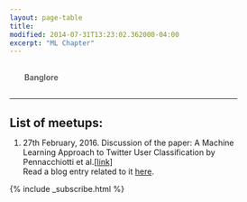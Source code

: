 ```yaml
---
layout: page-table
title: 
modified: 2014-07-31T13:23:02.362000-04:00
excerpt: "ML Chapter"
---
```

<style>
      
*, *:before, *:after {
  margin: 0;
  padding: 0;
  box-sizing: border-box;
}
input {
  display: none;
}

label {
  display: inline-block;
  margin: 0 0 -1px;
  padding: 15px 25px;
  font-weight: 600;
  text-align: center;
  color: #555;
  border: 1px solid transparent;
}

label:before {
  font-family: fontawesome;
  font-weight: normal;
  margin-right: 10px;
}


label:hover {
  color: #888;
  cursor: pointer;
}

input:checked + label {
  color: #555;
  border: 1px solid #ddd;
  border-top: 2px solid orange;
  border-bottom: 1px solid #fff;
}
</style>
    
<script>
 function pageSet()
 {
      alert("inside pageSet()");
      var current_url=document.URL;
  
      if(current_url.match("ml-chapter/$")||current_url.match("ml-chapter$")||current_url.match("banglore$"))
      {
            document.getElementById("tab1").checked = true;
      }
 }
 function hideDiv(flag)
 {
   if(flag==1)
   {
     document.getElementById("banglore_div").style.display="inline";
     window.location.href = "http://suyash1003.github.io/ml-india/ml-chapter/#banglore";
   }
 }
</script>


<body onload="pageSet()">
  <input id="tab1" type="radio" name="tabs" onclick="hideDiv(1)">
  <label for="tab1" >Banglore</label>

<div id="banglore_div">
<hr>
<h2>List of meetups: </h2>
<ol>
      <li>27th February, 2016. Discussion of the paper: A Machine Learning Approach to Twitter User Classification by Pennacchiotti et al.<a href="http://www.aaai.org/ocs/index.php/ICWSM/ICWSM11/paper/view/2886/3262" target="blank">[link]</a>
      <br>
      Read a blog entry related to it <a href="http://suyash1003.github.io/ml-india/ml-india-bangalore-chapter/">here</a>.
      </li>
<ol>

</div>



{% include _subscribe.html %}
</body>
